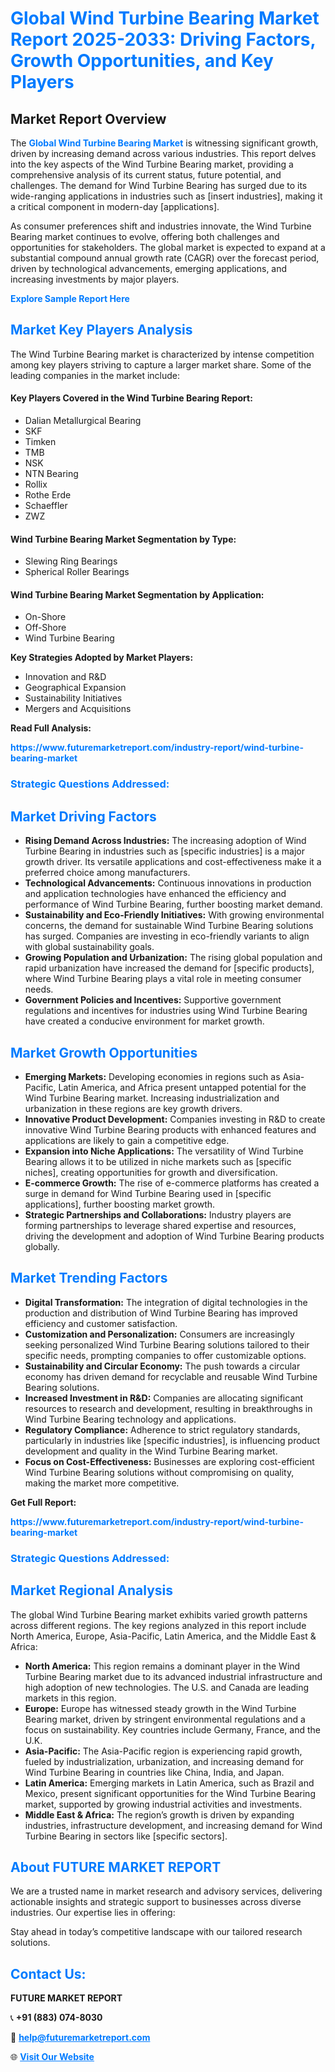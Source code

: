 <h1 style="color: #007BFF;">Global Wind Turbine Bearing Market Report 2025-2033: Driving Factors, Growth Opportunities, and Key Players</h1>

<section id="overview">
<h2>Market Report Overview</h2>
<p>The <a href="https://www.futuremarketreport.com/industry-report/wind-turbine-bearing-market" style="color: #007BFF; text-decoration: none;"><strong>Global Wind Turbine Bearing Market</strong></a> is witnessing significant growth, driven by increasing demand across various industries. This report delves into the key aspects of the Wind Turbine Bearing market, providing a comprehensive analysis of its current status, future potential, and challenges. The demand for Wind Turbine Bearing has surged due to its wide-ranging applications in industries such as [insert industries], making it a critical component in modern-day [applications].</p>
<p>As consumer preferences shift and industries innovate, the Wind Turbine Bearing market continues to evolve, offering both challenges and opportunities for stakeholders. The global market is expected to expand at a substantial compound annual growth rate (CAGR) over the forecast period, driven by technological advancements, emerging applications, and increasing investments by major players.</p>
</section>

<section id="overview">
<p><a href="https://www.futuremarketreport.com/request-sample/reportId=112022" style="color: #007BFF; text-decoration: none;"><strong>Explore Sample Report Here</strong></a></p>
</section>

<section id="key-players">
<h2 style="color: #007BFF;">Market Key Players Analysis</h2>
<p>The Wind Turbine Bearing market is characterized by intense competition among key players striving to capture a larger market share. Some of the leading companies in the market include:</p>
<h4>Key Players Covered in the Wind Turbine Bearing Report:</h4>
<ul><li>Dalian Metallurgical Bearing</li><li>SKF</li><li>Timken</li><li>TMB</li><li>NSK</li><li>NTN Bearing</li><li>Rollix</li><li>Rothe Erde</li><li>Schaeffler</li><li>ZWZ</li></ul>
<h4>Wind Turbine Bearing Market Segmentation by Type:</h4>
<ul><li>Slewing Ring Bearings</li><li>Spherical Roller Bearings</li></ul>

<h4>Wind Turbine Bearing Market Segmentation by Application:</h4>
<ul><li>On-Shore</li><li>Off-Shore</li><li>Wind Turbine Bearing</li></ul>
<p><strong>Key Strategies Adopted by Market Players:</strong></p>
<ul>
<li>Innovation and R&D</li>
<li>Geographical Expansion</li>
<li>Sustainability Initiatives</li>
<li>Mergers and Acquisitions</li>
</ul>
</section>

<section>
<p><strong>Read Full Analysis: </strong></p><a href="https://www.futuremarketreport.com/industry-report/wind-turbine-bearing-market" style="color: #007BFF; text-decoration: none;"><strong>https://www.futuremarketreport.com/industry-report/wind-turbine-bearing-market</strong></a>
<h3 style="color: #007BFF;">Strategic Questions Addressed:</h3>
</section>

<section id="driving-factors">
<h2 style="color: #007BFF;">Market Driving Factors</h2>
<ul>
<li><strong>Rising Demand Across Industries:</strong> The increasing adoption of Wind Turbine Bearing in industries such as [specific industries] is a major growth driver. Its versatile applications and cost-effectiveness make it a preferred choice among manufacturers.</li>
<li><strong>Technological Advancements:</strong> Continuous innovations in production and application technologies have enhanced the efficiency and performance of Wind Turbine Bearing, further boosting market demand.</li>
<li><strong>Sustainability and Eco-Friendly Initiatives:</strong> With growing environmental concerns, the demand for sustainable Wind Turbine Bearing solutions has surged. Companies are investing in eco-friendly variants to align with global sustainability goals.</li>
<li><strong>Growing Population and Urbanization:</strong> The rising global population and rapid urbanization have increased the demand for [specific products], where Wind Turbine Bearing plays a vital role in meeting consumer needs.</li>
<li><strong>Government Policies and Incentives:</strong> Supportive government regulations and incentives for industries using Wind Turbine Bearing have created a conducive environment for market growth.</li>
</ul>
</section>

<section id="growth-opportunities">
<h2 style="color: #007BFF;">Market Growth Opportunities</h2>
<ul>
<li><strong>Emerging Markets:</strong> Developing economies in regions such as Asia-Pacific, Latin America, and Africa present untapped potential for the Wind Turbine Bearing market. Increasing industrialization and urbanization in these regions are key growth drivers.</li>
<li><strong>Innovative Product Development:</strong> Companies investing in R&D to create innovative Wind Turbine Bearing products with enhanced features and applications are likely to gain a competitive edge.</li>
<li><strong>Expansion into Niche Applications:</strong> The versatility of Wind Turbine Bearing allows it to be utilized in niche markets such as [specific niches], creating opportunities for growth and diversification.</li>
<li><strong>E-commerce Growth:</strong> The rise of e-commerce platforms has created a surge in demand for Wind Turbine Bearing used in [specific applications], further boosting market growth.</li>
<li><strong>Strategic Partnerships and Collaborations:</strong> Industry players are forming partnerships to leverage shared expertise and resources, driving the development and adoption of Wind Turbine Bearing products globally.</li>
</ul>
</section>

<section id="trending-factors">
<h2 style="color: #007BFF;">Market Trending Factors</h2>
<ul>
<li><strong>Digital Transformation:</strong> The integration of digital technologies in the production and distribution of Wind Turbine Bearing has improved efficiency and customer satisfaction.</li>
<li><strong>Customization and Personalization:</strong> Consumers are increasingly seeking personalized Wind Turbine Bearing solutions tailored to their specific needs, prompting companies to offer customizable options.</li>
<li><strong>Sustainability and Circular Economy:</strong> The push towards a circular economy has driven demand for recyclable and reusable Wind Turbine Bearing solutions.</li>
<li><strong>Increased Investment in R&D:</strong> Companies are allocating significant resources to research and development, resulting in breakthroughs in Wind Turbine Bearing technology and applications.</li>
<li><strong>Regulatory Compliance:</strong> Adherence to strict regulatory standards, particularly in industries like [specific industries], is influencing product development and quality in the Wind Turbine Bearing market.</li>
<li><strong>Focus on Cost-Effectiveness:</strong> Businesses are exploring cost-efficient Wind Turbine Bearing solutions without compromising on quality, making the market more competitive.</li>
</ul>
</section>

<section>
<p><strong>Get Full Report: </strong></p><a href="https://www.futuremarketreport.com/industry-report/wind-turbine-bearing-market" style="color: #007BFF; text-decoration: none;"><strong>https://www.futuremarketreport.com/industry-report/wind-turbine-bearing-market</strong></a>
<h3 style="color: #007BFF;">Strategic Questions Addressed:</h3>
</section>


<section id="regional-analysis">
<h2 style="color: #007BFF;">Market Regional Analysis</h2>
<p>The global Wind Turbine Bearing market exhibits varied growth patterns across different regions. The key regions analyzed in this report include North America, Europe, Asia-Pacific, Latin America, and the Middle East & Africa:</p>
<ul>
<li><strong>North America:</strong> This region remains a dominant player in the Wind Turbine Bearing market due to its advanced industrial infrastructure and high adoption of new technologies. The U.S. and Canada are leading markets in this region.</li>
<li><strong>Europe:</strong> Europe has witnessed steady growth in the Wind Turbine Bearing market, driven by stringent environmental regulations and a focus on sustainability. Key countries include Germany, France, and the U.K.</li>
<li><strong>Asia-Pacific:</strong> The Asia-Pacific region is experiencing rapid growth, fueled by industrialization, urbanization, and increasing demand for Wind Turbine Bearing in countries like China, India, and Japan.</li>
<li><strong>Latin America:</strong> Emerging markets in Latin America, such as Brazil and Mexico, present significant opportunities for the Wind Turbine Bearing market, supported by growing industrial activities and investments.</li>
<li><strong>Middle East & Africa:</strong> The region’s growth is driven by expanding industries, infrastructure development, and increasing demand for Wind Turbine Bearing in sectors like [specific sectors].</li>
</ul>
</section>

<footer>
<h2 style="color: #007BFF;">About FUTURE MARKET REPORT</h2>
<p>We are a trusted name in market research and advisory services, delivering actionable insights and strategic support to businesses across diverse industries. Our expertise lies in offering:</p>

<p>Stay ahead in today’s competitive landscape with our tailored research solutions.</p>

<h2 style="color: #007BFF;">Contact Us:</h2>
<p><strong>FUTURE MARKET REPORT</strong></p>
<p>📞 <strong>+91 (883) 074-8030</strong></p>
<p>📧 <strong><a href="mailto:help@futuremarketreport.com" style="color: #007BFF;">help@futuremarketreport.com</a></strong></p>
<p>🌐 <strong><a href="https://www.futuremarketreport.com/" style="color: #007BFF;">Visit Our Website</a></strong></p>
</footer>
